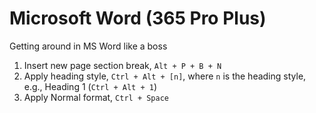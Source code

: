 # Microsoft Word (365 Pro Plus)

Getting around in MS Word like a boss

1. Insert new page section break, `Alt + P + B + N`
2. Apply heading style, `Ctrl + Alt + [n]`, where `n` is the heading style, e.g., Heading 1 (`Ctrl + Alt + 1`)
3. Apply Normal format, `Ctrl + Space`
